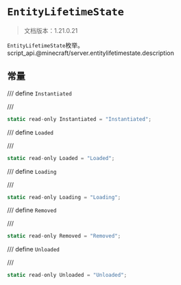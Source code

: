 # `EntityLifetimeState`

> 文档版本：1.21.0.21

`EntityLifetimeState`枚举。script_api.@minecraft/server.entitylifetimestate.description

## 常量

/// define
`Instantiated`


///

```js
static read-only Instantiated = "Instantiated";
```


/// define
`Loaded`


///

```js
static read-only Loaded = "Loaded";
```


/// define
`Loading`


///

```js
static read-only Loading = "Loading";
```


/// define
`Removed`


///

```js
static read-only Removed = "Removed";
```


/// define
`Unloaded`


///

```js
static read-only Unloaded = "Unloaded";
```

